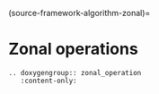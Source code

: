 (source-framework-algorithm-zonal)=
# Zonal operations


```{eval-rst}
.. doxygengroup:: zonal_operation
   :content-only:
```
